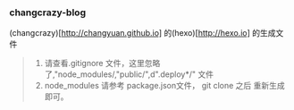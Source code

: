 ### changcrazy-blog 

(changcrazy)[http://changyuan.github.io] 的(hexo)[http://hexo.io] 的生成文件
> 1. 请查看.gitignore 文件，这里忽略了,"node_modules/,"public/",d".deploy*/" 文件
> 2. node_modules 请参考 package.json文件， git clone 之后 重新生成即可。
